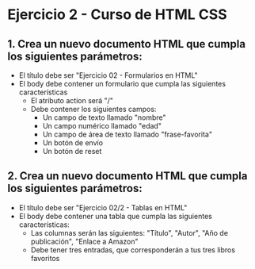 # Ejercicio 2 - Curso de HTML CSS

## 1. Crea un nuevo documento HTML que cumpla los siguientes parámetros:

* El título debe ser "Ejercicio 02 - Formularios en HTML"
* El body debe contener un formulario que cumpla las siguientes características
    * El atributo action será "/"
    * Debe contener los siguientes campos:
        * Un campo de texto llamado "nombre"
        * Un campo numérico llamado "edad"
        * Un campo de área de texto llamado "frase-favorita"
        * Un botón de envío
        * Un botón de reset

## 2. Crea un nuevo documento HTML que cumpla los siguientes parámetros:

* El título debe ser "Ejercicio 02/2 - Tablas en HTML"
* El body debe contener una tabla que cumpla las siguientes características:
    * Las columnas serán las siguientes: "Título", "Autor", "Año de publicación", "Enlace a Amazon"
    * Debe tener tres entradas, que corresponderán a tus tres libros favoritos
